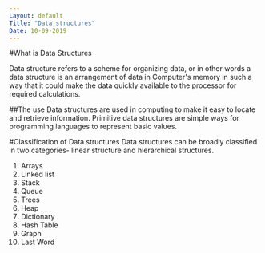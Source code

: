 ```yaml
---
Layout: default
Title: "Data structures"
Date: 10-09-2019
---
```


#What is Data Structures 

Data structure refers to a scheme for organizing data, or in other words a data 
structure is an arrangement of data in Computer's memory in such a way that it 
could make the data quickly available to the processor for required calculations.

##The use
Data structures are used in computing to make it easy to locate and retrieve information.
Primitive data structures are simple ways for programming languages to represent basic values.

#Classification of Data structures 
Data structures can be broadly classified in two categories- linear structure and hierarchical 
structures.

 1. Arrays
 2. Linked list
 3. Stack 
 4. Queue
 5. Trees 
 6. Heap 
 7. Dictionary
 8. Hash Table 
 9. Graph 
 10. Last Word  
